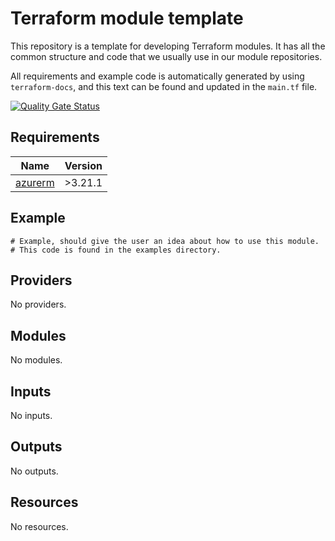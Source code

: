 <!-- BEGIN_TF_DOCS -->
# Terraform module template

This repository is a template for developing Terraform modules. It has all the common structure and code that we usually use in our module repositories.

All requirements and example code is automatically generated by using `terraform-docs`, and this text can be found and updated in the `main.tf` file.

[![Quality Gate Status](https://sonarcloud.io/api/project_badges/measure?project=azureterraform_terraform-module-template&metric=alert_status)](https://sonarcloud.io/summary/new_code?id=azureterraform_terraform-module-template)

## Requirements

| Name | Version |
|------|---------|
| <a name="requirement_azurerm"></a> [azurerm](#requirement\_azurerm) | >3.21.1 |

## Example

```hcl
# Example, should give the user an idea about how to use this module.
# This code is found in the examples directory.
```

## Providers

No providers.

## Modules

No modules.

## Inputs

No inputs.

## Outputs

No outputs.

## Resources

No resources.
<!-- END_TF_DOCS -->